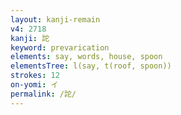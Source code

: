 ```yaml
---
layout: kanji-remain
v4: 2718
kanji: 詑
keyword: prevarication
elements: say, words, house, spoon
elementsTree: l(say, t(roof, spoon))
strokes: 12
on-yomi: イ
permalink: /詑/
---
```






